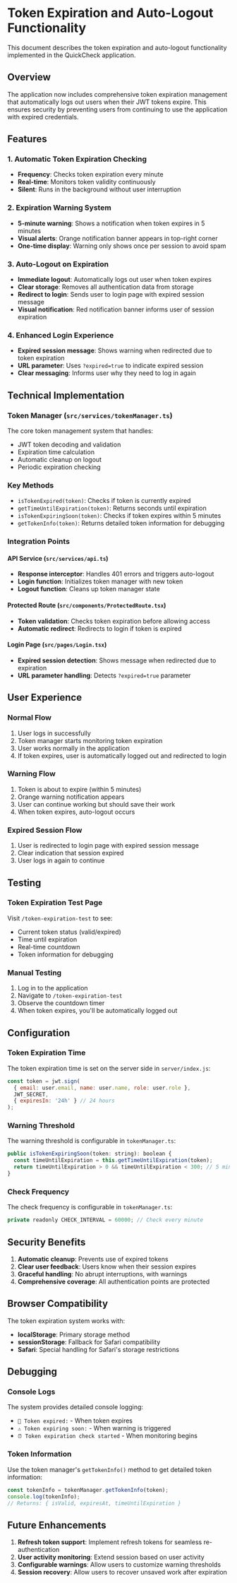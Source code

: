 # Token Expiration and Auto-Logout Functionality

This document describes the token expiration and auto-logout functionality implemented in the QuickCheck application.

## Overview

The application now includes comprehensive token expiration management that automatically logs out users when their JWT tokens expire. This ensures security by preventing users from continuing to use the application with expired credentials.

## Features

### 1. Automatic Token Expiration Checking
- **Frequency**: Checks token expiration every minute
- **Real-time**: Monitors token validity continuously
- **Silent**: Runs in the background without user interruption

### 2. Expiration Warning System
- **5-minute warning**: Shows a notification when token expires in 5 minutes
- **Visual alerts**: Orange notification banner appears in top-right corner
- **One-time display**: Warning only shows once per session to avoid spam

### 3. Auto-Logout on Expiration
- **Immediate logout**: Automatically logs out user when token expires
- **Clear storage**: Removes all authentication data from storage
- **Redirect to login**: Sends user to login page with expired session message
- **Visual notification**: Red notification banner informs user of session expiration

### 4. Enhanced Login Experience
- **Expired session message**: Shows warning when redirected due to token expiration
- **URL parameter**: Uses `?expired=true` to indicate expired session
- **Clear messaging**: Informs user why they need to log in again

## Technical Implementation

### Token Manager (`src/services/tokenManager.ts`)
The core token management system that handles:
- JWT token decoding and validation
- Expiration time calculation
- Automatic cleanup on logout
- Periodic expiration checking

### Key Methods
- `isTokenExpired(token)`: Checks if token is currently expired
- `getTimeUntilExpiration(token)`: Returns seconds until expiration
- `isTokenExpiringSoon(token)`: Checks if token expires within 5 minutes
- `getTokenInfo(token)`: Returns detailed token information for debugging

### Integration Points

#### API Service (`src/services/api.ts`)
- **Response interceptor**: Handles 401 errors and triggers auto-logout
- **Login function**: Initializes token manager with new token
- **Logout function**: Cleans up token manager state

#### Protected Route (`src/components/ProtectedRoute.tsx`)
- **Token validation**: Checks token expiration before allowing access
- **Automatic redirect**: Redirects to login if token is expired

#### Login Page (`src/pages/Login.tsx`)
- **Expired session detection**: Shows message when redirected due to expiration
- **URL parameter handling**: Detects `?expired=true` parameter

## User Experience

### Normal Flow
1. User logs in successfully
2. Token manager starts monitoring token expiration
3. User works normally in the application
4. If token expires, user is automatically logged out and redirected to login

### Warning Flow
1. Token is about to expire (within 5 minutes)
2. Orange warning notification appears
3. User can continue working but should save their work
4. When token expires, auto-logout occurs

### Expired Session Flow
1. User is redirected to login page with expired session message
2. Clear indication that session expired
3. User logs in again to continue

## Testing

### Token Expiration Test Page
Visit `/token-expiration-test` to see:
- Current token status (valid/expired)
- Time until expiration
- Real-time countdown
- Token information for debugging

### Manual Testing
1. Log in to the application
2. Navigate to `/token-expiration-test`
3. Observe the countdown timer
4. When token expires, you'll be automatically logged out

## Configuration

### Token Expiration Time
The token expiration time is set on the server side in `server/index.js`:
```javascript
const token = jwt.sign(
  { email: user.email, name: user.name, role: user.role },
  JWT_SECRET,
  { expiresIn: '24h' } // 24 hours
);
```

### Warning Threshold
The warning threshold is configurable in `tokenManager.ts`:
```javascript
public isTokenExpiringSoon(token: string): boolean {
  const timeUntilExpiration = this.getTimeUntilExpiration(token);
  return timeUntilExpiration > 0 && timeUntilExpiration < 300; // 5 minutes
}
```

### Check Frequency
The check frequency is configurable in `tokenManager.ts`:
```javascript
private readonly CHECK_INTERVAL = 60000; // Check every minute
```

## Security Benefits

1. **Automatic cleanup**: Prevents use of expired tokens
2. **Clear user feedback**: Users know when their session expires
3. **Graceful handling**: No abrupt interruptions, with warnings
4. **Comprehensive coverage**: All authentication points are protected

## Browser Compatibility

The token expiration system works with:
- **localStorage**: Primary storage method
- **sessionStorage**: Fallback for Safari compatibility
- **Safari**: Special handling for Safari's storage restrictions

## Debugging

### Console Logs
The system provides detailed console logging:
- `🔐 Token expired:` - When token expires
- `⚠️ Token expiring soon:` - When warning is triggered
- `⏰ Token expiration check started` - When monitoring begins

### Token Information
Use the token manager's `getTokenInfo()` method to get detailed token information:
```javascript
const tokenInfo = tokenManager.getTokenInfo(token);
console.log(tokenInfo);
// Returns: { isValid, expiresAt, timeUntilExpiration }
```

## Future Enhancements

1. **Refresh token support**: Implement refresh tokens for seamless re-authentication
2. **User activity monitoring**: Extend session based on user activity
3. **Configurable warnings**: Allow users to customize warning thresholds
4. **Session recovery**: Allow users to recover unsaved work after expiration 